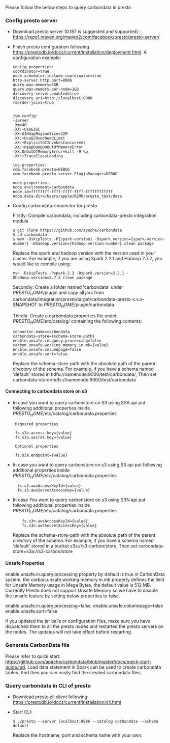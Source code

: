 <!--
    Licensed to the Apache Software Foundation (ASF) under one or more 
    contributor license agreements.  See the NOTICE file distributed with
    this work for additional information regarding copyright ownership. 
    The ASF licenses this file to you under the Apache License, Version 2.0
    (the "License"); you may not use this file except in compliance with 
    the License.  You may obtain a copy of the License at

      http://www.apache.org/licenses/LICENSE-2.0

    Unless required by applicable law or agreed to in writing, software 
    distributed under the License is distributed on an "AS IS" BASIS, 
    WITHOUT WARRANTIES OR CONDITIONS OF ANY KIND, either express or implied.
    See the License for the specific language governing permissions and 
    limitations under the License.
-->

Please follow the below steps to query carbondata in presto

### Config presto server
* Download presto server (0.187 is suggested and supported) : https://repo1.maven.org/maven2/com/facebook/presto/presto-server/
* Finish presto configuration following https://prestodb.io/docs/current/installation/deployment.html.
  A configuration example:
  ```
  config.properties:
  coordinator=true
  node-scheduler.include-coordinator=true
  http-server.http.port=8086
  query.max-memory=5GB
  query.max-memory-per-node=1GB
  discovery-server.enabled=true
  discovery.uri=http://localhost:8086
  reorder-joins=true
 
  
  jvm.config:
  -server
  -Xmx4G
  -XX:+UseG1GC
  -XX:G1HeapRegionSize=32M
  -XX:+UseGCOverheadLimit
  -XX:+ExplicitGCInvokesConcurrent
  -XX:+HeapDumpOnOutOfMemoryError
  -XX:OnOutOfMemoryError=kill -9 %p
  -XX:+TraceClassLoading
  
  log.properties:
  com.facebook.presto=DEBUG
  com.facebook.presto.server.PluginManager=DEBUG
  
  node.properties:
  node.environment=carbondata
  node.id=ffffffff-ffff-ffff-ffff-ffffffffffff
  node.data-dir=/Users/apple/DEMO/presto_test/data
  ```
* Config carbondata-connector for presto
  
  Firstly: Compile carbondata, including carbondata-presto integration module
  ```
  $ git clone https://github.com/apache/carbondata
  $ cd carbondata
  $ mvn -DskipTests -P{spark-version} -Dspark.version={spark-version-number} -Dhadoop.version={hadoop-version-number} clean package
  ```
  Replace the spark and hadoop version with the version used in your cluster.
  For example, if you are using Spark 2.2.1 and Hadoop 2.7.2, you would like to compile using:
  ```
  mvn -DskipTests -Pspark-2.2 -Dspark.version=2.2.1 -Dhadoop.version=2.7.2 clean package
  ```

  Secondly: Create a folder named 'carbondata' under $PRESTO_HOME$/plugin and
  copy all jars from carbondata/integration/presto/target/carbondata-presto-x.x.x-SNAPSHOT
        to $PRESTO_HOME$/plugin/carbondata

  Thirdly: Create a carbondata.properties file under $PRESTO_HOME$/etc/catalog/ containing the following contents:
  ```
  connector.name=carbondata
  carbondata-store={schema-store-path}
  enable.unsafe.in.query.processing=false
  carbon.unsafe.working.memory.in.mb={value}
  enable.unsafe.columnpage=false
  enable.unsafe.sort=false

  ```
  Replace the schema-store-path with the absolute path of the parent directory of the schema.
  For example, if you have a schema named 'default' stored in hdfs://namenode:9000/test/carbondata/,
  Then set carbondata-store=hdfs://namenode:9000/test/carbondata
  
#### Connecting to carbondata store on s3
 * In case you want to query carbonstore on S3 using S3A api put following additional properties inside $PRESTO_HOME$/etc/catalog/carbondata.properties 
   ```
    Required properties

    fs.s3a.access.key={value}
    fs.s3a.secret.key={value}
    
    Optional properties
    
    fs.s3a.endpoint={value}
   ```
 * In case you want to query carbonstore on s3 using S3 api put following additional properties inside $PRESTO_HOME$/etc/catalog/carbondata.properties 
    ```
      fs.s3.awsAccessKeyId={value}
      fs.s3.awsSecretAccessKey={value}
    ```
  * In case You want to query carbonstore on s3 using S3N api put following additional properties inside $PRESTO_HOME$/etc/catalog/carbondata.properties 
    ```
        fs.s3n.awsAccessKeyId={value}
        fs.s3n.awsSecretAccessKey={value}
     ```
     
    Replace the schema-store-path with the absolute path of the parent directory of the schema.
    For example, if you have a schema named 'default' stored in a bucket s3a://s3-carbon/store,
    Then set carbondata-store=s3a://s3-carbon/store
    
####  Unsafe Properties    
  enable.unsafe.in.query.processing property by default is true in CarbonData system, the carbon.unsafe.working.memory.in.mb 
  property defines the limit for Unsafe Memory usage in Mega Bytes, the default value is 512 MB.
  Currently Presto does not support Unsafe Memory so we have to disable the unsafe feature by setting below properties to false.

  enable.unsafe.in.query.processing=false.
  enable.unsafe.columnpage=false
  enable.unsafe.sort=false

  If you updated the jar balls or configuration files, make sure you have dispatched them
   to all the presto nodes and restarted the presto servers on the nodes. The updates will not take effect before restarting.
  
### Generate CarbonData file

Please refer to quick start: https://github.com/apache/carbondata/blob/master/docs/quick-start-guide.md.
Load data statement in Spark can be used to create carbondata tables. And then you can easily find the created
carbondata files.

### Query carbondata in CLI of presto
* Download presto cli client following: https://prestodb.io/docs/current/installation/cli.html

* Start CLI:
  
  ```
  $ ./presto --server localhost:8086 --catalog carbondata --schema default
  ```
  Replace the hostname, port and schema name with your own.



